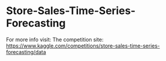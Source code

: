 # Store-Sales-Time-Series-Forecasting
For more info visit: 
  The competition site: https://www.kaggle.com/competitions/store-sales-time-series-forecasting/data
